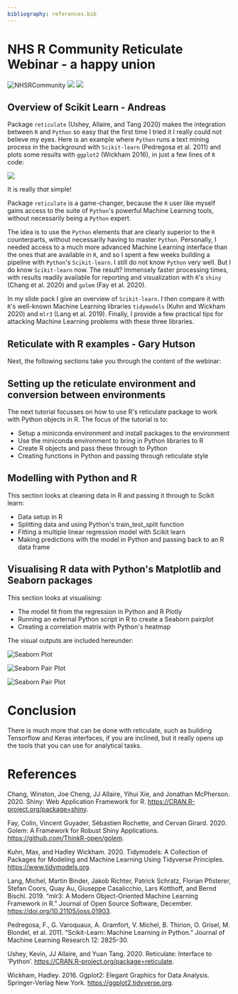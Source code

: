```yaml
---
bibliography: references.bib
---
```


# NHS R Community Reticulate Webinar - a happy union 

<p></p>

![NHSRCommunity](Images/AGEM_NHSR.png)
![](Images/nhs_logo_nottinghamshire.png)
![](Images/nhs_logo_making_a_difference.png)

## Overview of Scikit Learn - Andreas 

Package `reticulate` (Ushey, Allaire, and Tang 2020) makes the integration between `R` and `Python` so easy that the first time I tried it I really could not believe my eyes. Here is an example where `Python` runs a text mining process in the background with `Scikit-learn` (Pedregosa et al. 2011) and plots some results with `ggplot2` (Wickham 2016), in just a few lines of `R` code:

![](Images/reticulate_example_code.png)

It is really _that_ simple!

Package `reticulate` is a game-changer, because the `R` user like myself gains access to the suite of `Python`'s powerful Machine Learning tools, without necessarily being a `Python` expert.

The idea is to use the `Python` elements that are clearly superior to the `R` counterparts, without necessarily having to master `Python`. Personally, I needed access to a much more advanced Machine Learning interface than the ones that are available in `R`, and so I spent a few weeks building a pipeline with `Python`'s `Scikit-learn`. I still do not know `Python` very well. But I do know `Scikit-learn` now. The result? Immensely faster processing times, with results readily available for reporting and visualization with `R`'s `shiny` (Chang et al. 2020) and `golem` (Fay et al. 2020).

In my slide pack I give an overview of `Scikit-learn`. I then compare it with `R`'s well-known Machine Learning libraries `tidymodels`  (Kuhn and Wickham 2020) and `mlr3` (Lang et al. 2019). Finally, I provide a few practical tips for attacking Machine Learning problems with these three libraries.

## Reticulate with R examples - Gary Hutson

Next, the following sections take you through the content of the webinar:

## Setting up the reticulate environment and conversion between environments

The next tutorial focusses on how to use R's reticulate package to work with Python objects in R. The focus of the tutorial is to:

- Setup a miniconda environment and install packages to the environment
- Use the miniconda environment to bring in Python libraries to R
- Create R objects and pass these through to Python
- Creating functions in Python and passing through reticulate style

## Modelling with Python and R

This section looks at cleaning data in R and passing it through to Scikit learn:

- Data setup in R
- Splitting data and using Python's train_test_split function
- Fitting a multiple linear regression model with Scikit learn
- Making predictions with the model in Python and passing back to an R data frame

## Visualising R data with Python's Matplotlib and Seaborn packages

This section looks at visualising:

- The model fit from the regression in Python and R Plotly
- Running an external Python script in R to create a Seaborn pairplot
- Creating a correlation matrix with Python's heatmap


The visual outputs are included hereunder:

![Seaborn Plot](Images/seaborn.png)

![Seaborn Pair Plot](Images/snspairplot.png)

![Seaborn Pair Plot](Images/correlation_plot.png)


# Conclusion

There is much more that can be done with reticulate, such as building Tensorflow and Keras interfaces, if you are inclined, but it really opens up the tools that you can use for analytical tasks.

# References

Chang, Winston, Joe Cheng, JJ Allaire, Yihui Xie, and Jonathan McPherson. 2020. Shiny: Web Application Framework for R. https://CRAN.R-project.org/package=shiny.

Fay, Colin, Vincent Guyader, Sébastien Rochette, and Cervan Girard. 2020. Golem: A Framework for Robust Shiny Applications. https://github.com/ThinkR-open/golem.

Kuhn, Max, and Hadley Wickham. 2020. Tidymodels: A Collection of Packages for Modeling and Machine Learning Using Tidyverse Principles. https://www.tidymodels.org.

Lang, Michel, Martin Binder, Jakob Richter, Patrick Schratz, Florian Pfisterer, Stefan Coors, Quay Au, Giuseppe Casalicchio, Lars Kotthoff, and Bernd Bischl. 2019. “mlr3: A Modern Object-Oriented Machine Learning Framework in R.” Journal of Open Source Software, December. https://doi.org/10.21105/joss.01903.

Pedregosa, F., G. Varoquaux, A. Gramfort, V. Michel, B. Thirion, O. Grisel, M. Blondel, et al. 2011. “Scikit-Learn: Machine Learning in Python.” Journal of Machine Learning Research 12: 2825–30.

Ushey, Kevin, JJ Allaire, and Yuan Tang. 2020. Reticulate: Interface to ’Python’. https://CRAN.R-project.org/package=reticulate.

Wickham, Hadley. 2016. Ggplot2: Elegant Graphics for Data Analysis. Springer-Verlag New York. https://ggplot2.tidyverse.org.

